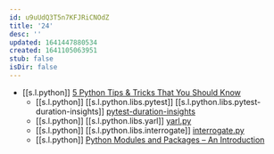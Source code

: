 ```yaml
---
id: u9uUdQ3T5n7KFJRiCNOdZ
title: '24'
desc: ''
updated: 1641447880534
created: 1641105063951
stub: false
isDir: false
---
```


-  [[s.l.python]] [5 Python Tips & Tricks That You Should Know][1]
   -  [[s.l.python]] [[s.l.python.libs.pytest]] [[s.l.python.libs.pytest-duration-insights]] [pytest-duration-insights][2]
   -  [[s.l.python]] [[s.l.python.libs.yarl]] [yarl.py][3]
   -  [[s.l.python]] [[s.l.python.libs.interrogate]] [interrogate.py][4]
   -  [[s.l.python]] [Python Modules and Packages – An Introduction][5]

[1]: https://youtu.be/XVB3dZ4H_AI
[2]: https://calmcode.io/labs/pytest-duration-insights.html
[3]: https://calmcode.io/shorts/yarl.py.html
[4]: https://calmcode.io/shorts/interrogate.py.html
[5]: https://realpython.com/python-modules-packages/
